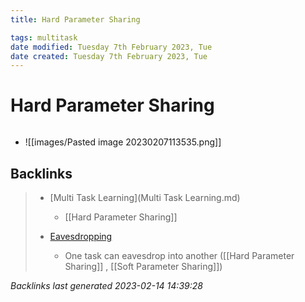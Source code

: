 ```yaml
---
title: Hard Parameter Sharing

tags: multitask  
date modified: Tuesday 7th February 2023, Tue
date created: Tuesday 7th February 2023, Tue
---
```


# Hard Parameter Sharing
```toc
```

- ![[images/Pasted image 20230207113535.png]]

## Backlinks

> - [Multi Task Learning](Multi Task Learning.md)
>   - [[Hard Parameter Sharing]]
>    
> - [Eavesdropping](Eavesdropping.md)
>   - One task can eavesdrop into another ([[Hard Parameter Sharing]] , [[Soft Parameter Sharing]])

_Backlinks last generated 2023-02-14 14:39:28_
